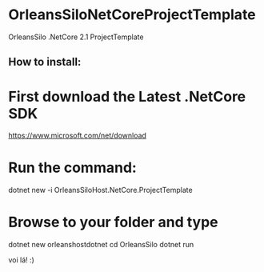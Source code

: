 # OrleansSiloNetCoreProjectTemplate
OrleansSilo .NetCore 2.1 ProjectTemplate

## How to install:

# First download the Latest .NetCore SDK
https://www.microsoft.com/net/download

# Run the command:
dotnet new -i OrleansSiloHost.NetCore.ProjectTemplate

# Browse to your folder and type
dotnet new orleanshostdotnet
cd OrleansSilo
dotnet run

voi lá! :)
